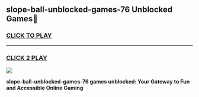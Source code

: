 
## slope-ball-unblocked-games-76 Unblocked Games👋
<h3>
<a href="https://news.freeplayer.one?title=slope-ball-unblocked-games-76&ref=16F">CLICK TO PLAY</a></h3>
<hr>

<h3>
<a href="https://news.freeplayer.one?title=slope-ball-unblocked-games-76&ref=16F">CLICK 2 PLAY</a>
  
</h3>

<a href="https://news.freeplayer.one?title=slope-ball-unblocked-games-76&ref=16F/"><img src="https://clearcache.store/games.png"></a>


**slope-ball-unblocked-games-76 games unblocked: Your Gateway to Fun and Accessible Online Gaming**
